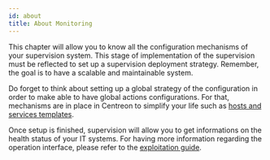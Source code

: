 ```yaml
---
id: about
title: About Monitoring
---
```


This chapter will allow you to know all the configuration mechanisms of your
supervision system. This stage of implementation of the supervision must be
reflected to set up a supervision deployment strategy. Remember, the goal is to
have a scalable and maintainable system.

Do forget to think about setting up a global strategy of the configuration in
order to make able to have global actions configurations. For that, mechanisms
are in place in Centreon to simplify your life such as [hosts and services
templates](templates.html).

Once setup is finished, supervision will allow you to get informations on the
health status of your IT systems. For having more information regarding the
operation interface, please refer to the [exploitation
guide](../alerts-notifications/concepts.html).
